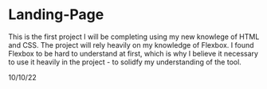 # Landing-Page

This is the first project I will be completing using my new knowlege of HTML and CSS.  The project will rely heavily on my knowledge of Flexbox.  I found Flexbox to be hard to understand at first, which is why I believe it necessary to use it heavily in the project - to solidfy my understanding of the tool.  

10/10/22